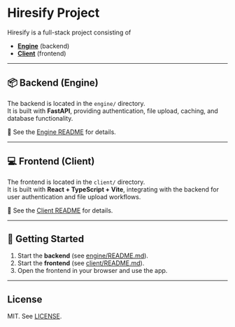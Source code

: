 # Hiresify Project

Hiresify is a full-stack project consisting of

* [**Engine**](engine) (backend)
* [**Client**](client) (frontend)

---

## 📦 Backend (Engine)

The backend is located in the `engine/` directory.  
It is built with **FastAPI**, providing authentication, file upload, caching,
and database functionality.

📖 See the [Engine README](engine/README.md) for details.

---

## 💻 Frontend (Client)

The frontend is located in the `client/` directory.  
It is built with **React + TypeScript + Vite**, integrating with the backend for
user authentication and file upload workflows.

📖 See the [Client README](client/README.md) for details.

---

## 🚀 Getting Started

1. Start the **backend** (see [engine/README.md](engine/README.md)).
2. Start the **frontend** (see [client/README.md](client/README.md)).
3. Open the frontend in your browser and use the app.

---

## License

MIT. See [LICENSE](LICENSE).

